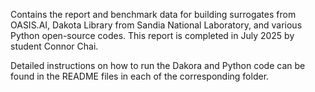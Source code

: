 Contains the report and benchmark data for building surrogates from OASIS.AI, Dakota Library from Sandia National Laboratory, and various Python open-source codes.
This report is completed in July 2025 by student Connor Chai.

Detailed instructions on how to run the Dakora and Python code can be found in the README files in each of the corresponding folder. 
